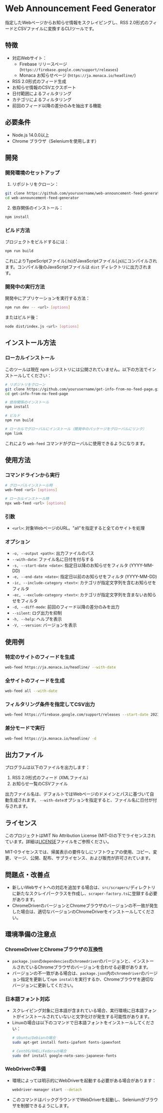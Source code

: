 # Web Announcement Feed Generator

指定したWebページからお知らせ情報をスクレイピングし、RSS 2.0形式のフィードとCSVファイルに変換するCLIツールです。

## 特徴

- 対応Webサイト：
  - Firebase リリースページ (`https://firebase.google.com/support/releases`)
  - Monaca お知らせページ (`https://ja.monaca.io/headline/`)
- RSS 2.0形式のフィード生成
- お知らせ情報のCSVエクスポート
- 日付範囲によるフィルタリング
- カテゴリによるフィルタリング
- 前回のフィード以降の差分のみを抽出する機能

## 必要条件

- Node.js 14.0.0以上
- Chrome ブラウザ（Seleniumを使用します）

## 開発

### 開発環境のセットアップ

1. リポジトリをクローン：
```bash
git clone https://github.com/yourusername/web-announcement-feed-generator.git
cd web-announcement-feed-generator
```

2. 依存関係のインストール：
```bash
npm install
```

### ビルド方法

プロジェクトをビルドするには：
```bash
npm run build
```

これによりTypeScriptファイル(.ts)がJavaScriptファイル(.js)にコンパイルされます。コンパイル後のJavaScriptファイルは `dist` ディレクトリに出力されます。

### 開発中の実行方法

開発中にアプリケーションを実行する方法：
```bash
npm run dev -- <url> [options]
```

またはビルド後：
```bash
node dist/index.js <url> [options]
```

## インストール方法

### ローカルインストール

このツールは現在 npm レジストリには公開されていません。以下の方法でインストールしてください：

```bash
# リポジトリをクローン
git clone https://github.com/yourusername/get-info-from-no-feed-page.git
cd get-info-from-no-feed-page

# 依存関係のインストール
npm install

# ビルド
npm run build

# ローカルでグローバルにインストール（開発中のパッケージをグローバルにリンク）
npm link
```

これにより `web-feed` コマンドがグローバルに使用できるようになります。

## 使用方法

### コマンドラインから実行

```bash
# グローバルインストール時
web-feed <url> [options]

# ローカルインストール時
npx web-feed <url> [options]
```

### 引数

- `<url>`: 対象WebページのURL。"all"を指定すると全てのサイトを処理

### オプション

- `-o, --output <path>`: 出力ファイルのパス
- `--with-date`: ファイル名に日付を付与する
- `-s, --start-date <date>`: 指定日以降のお知らせをフィルタ (YYYY-MM-DD)
- `-e, --end-date <date>`: 指定日以前のお知らせをフィルタ (YYYY-MM-DD)
- `-ic, --include-category <text>`: カテゴリが指定文字列を含むお知らせをフィルタ
- `-ec, --exclude-category <text>`: カテゴリが指定文字列を含まないお知らせをフィルタ
- `-d, --diff-mode`: 前回のフィード以降の差分のみを出力
- `--silent`: ログ出力を抑制
- `-h, --help`: ヘルプを表示
- `-V, --version`: バージョンを表示

## 使用例

### 特定のサイトのフィードを生成

```bash
web-feed https://ja.monaca.io/headline/ --with-date
```

### 全サイトのフィードを生成

```bash
web-feed all --with-date
```

### フィルタリング条件を指定してCSV出力

```bash
web-feed https://firebase.google.com/support/releases --start-date 2023-01-01 --include-category important
```

### 差分モードで実行

```bash
web-feed https://ja.monaca.io/headline/ -d
```

## 出力ファイル

プログラムは以下のファイルを出力します：

1. RSS 2.0形式のフィード (XMLファイル)
2. お知らせ一覧のCSVファイル

出力ファイル名は、デフォルトではWebページのドメインとパスに基づいて自動生成されます。
`--with-date`オプションを指定すると、ファイル名に日付が付与されます。

## ライセンス

このプロジェクトはMIT No Attribution License (MIT-0)の下でライセンスされています。詳細は[LICENSE](./LICENSE)ファイルをご参照ください。

MIT-0ライセンスでは、帰属表示の要件なしにソフトウェアの使用、コピー、変更、マージ、公開、配布、サブライセンス、および販売が許可されています。

## 問題点・改善点

- 新しいWebサイトへの対応を追加する場合は、`src/scrapers/`ディレクトリに新たなスクレイパークラスを作成し、`scraper-factory.ts`に登録する必要があります。
- ChromeDriverのバージョンとChromeブラウザのバージョンの不一致が発生した場合は、適切なバージョンのChromeDriverをインストールしてください。

## 環境準備の注意点

### ChromeDriverとChromeブラウザの互換性

- `package.json`の`dependencies`の`chromedriver`のバージョンと、インストールされているChromeブラウザのバージョンを合わせる必要があります。
- バージョンの不一致がある場合は、`package.json`内の`chromedriver`のバージョン指定を更新して`npm install`を実行するか、Chromeブラウザを適切なバージョンに更新してください。

### 日本語フォント対応

- スクレイピング対象に日本語が含まれている場合、実行環境に日本語フォントがインストールされていないと文字化けが発生する可能性があります。
- Linuxの場合は以下のコマンドで日本語フォントをインストールしてください：
  ```bash
  # Ubuntu/Debianの場合
  sudo apt-get install fonts-ipafont fonts-ipaexfont
  
  # CentOS/RHEL/Fedoraの場合
  sudo dnf install google-noto-sans-japanese-fonts
  ```

### WebDriverの準備

- 環境によっては明示的にWebDriverを起動する必要がある場合があります：
  ```bash
  webdriver-manager start --detach
  ```
- このコマンドはバックグラウンドでWebDriverを起動し、Seleniumがブラウザを制御できるようにします。